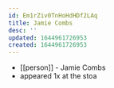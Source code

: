 ```yaml
---
id: Em1rZiv0TnHoHdHDf2LAq
title: Jamie Combs
desc: ''
updated: 1644961726953
created: 1644961726953
---
```



- [[person]] - Jamie Combs
- appeared 1x at the stoa
